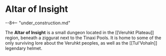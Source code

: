 # Altar of Insight

--8<-- "under_construction.md"

The **Altar of Insight** is a small dungeon located in the [[Veruhkt Plateau]] region, beneath a ziggurat next to the Tinaxi Pools. It is home to some of the only surviving lore about the Veruhkt peoples, as well as the [[Tul'Vohaln]] legendary helmet.